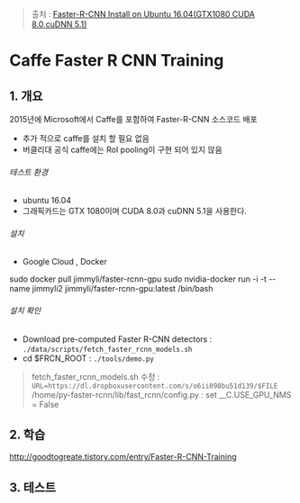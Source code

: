 > 출처 : [Faster-R-CNN Install on Ubuntu 16.04(GTX1080 CUDA 8.0,cuDNN 5.1)](http://goodtogreate.tistory.com/entry/FasterRCNN-Install-on-Ubuntu-1604GTX1080-CUDA-80cuDNN-51)

# Caffe Faster R CNN Training

## 1. 개요 

2015년에 Microsoft에서 Caffe를 포함하여 Faster-R-CNN 소스코드 배포 
- 추가 적으로 caffe를 설치 할 필요 없음 
- 버클리대 공식 caffe에는 RoI pooling이 구현 되어 있지 않음 
    
###### 테스트 환경 
- ubuntu 16.04
- 그래픽카드는 GTX 1080이며 CUDA 8.0과 cuDNN 5.1을 사용한다.

###### 설치 
- Google Cloud , Docker

sudo docker pull jimmyli/faster-rcnn-gpu
sudo nvidia-docker run -i -t --name jimmyli2 jimmyli/faster-rcnn-gpu:latest /bin/bash




###### 설치 확인 
- Download pre-computed Faster R-CNN detectors : `./data/scripts/fetch_faster_rcnn_models.sh`
- cd $FRCN_ROOT : `./tools/demo.py`

> fetch_faster_rcnn_models.sh 수정 : `URL=https://dl.dropboxusercontent.com/s/o6ii098bu51d139/$FILE`
> /home/py-faster-rcnn/lib/fast_rcnn/config.py : set __C.USE_GPU_NMS = False


## 2. 학습 



http://goodtogreate.tistory.com/entry/Faster-R-CNN-Training

## 3. 테스트